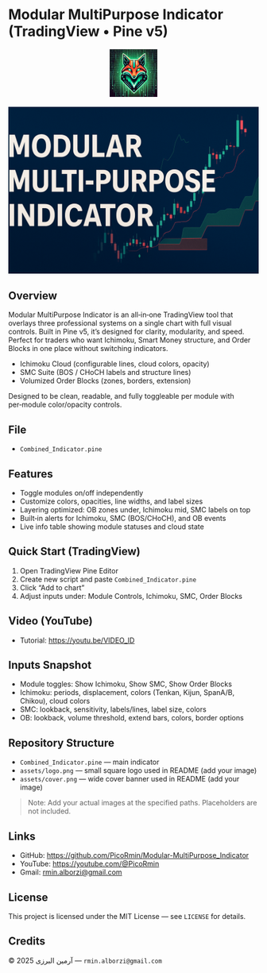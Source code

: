 # Modular MultiPurpose Indicator (TradingView • Pine v5)

<div align="center">

<img src="assets/logo.png" alt="Project Logo" width="96" />

<br/>
<br/>

<img src="assets/cover.png" alt="Project Cover" width="820" />

</div>

## Overview
Modular MultiPurpose Indicator is an all‑in‑one TradingView tool that overlays three professional systems on a single chart with full visual controls. Built in Pine v5, it’s designed for clarity, modularity, and speed. Perfect for traders who want Ichimoku, Smart Money structure, and Order Blocks in one place without switching indicators.

- Ichimoku Cloud (configurable lines, cloud colors, opacity)
- SMC Suite (BOS / CHoCH labels and structure lines)
- Volumized Order Blocks (zones, borders, extension)

Designed to be clean, readable, and fully toggleable per module with per‑module color/opacity controls.

## File
- `Combined_Indicator.pine`

## Features
- Toggle modules on/off independently
- Customize colors, opacities, line widths, and label sizes
- Layering optimized: OB zones under, Ichimoku mid, SMC labels on top
- Built‑in alerts for Ichimoku, SMC (BOS/CHoCH), and OB events
- Live info table showing module statuses and cloud state

## Quick Start (TradingView)
1. Open TradingView Pine Editor
2. Create new script and paste `Combined_Indicator.pine`
3. Click “Add to chart”
4. Adjust inputs under: Module Controls, Ichimoku, SMC, Order Blocks

## Video (YouTube)
- Tutorial: https://youtu.be/VIDEO_ID

## Inputs Snapshot
- Module toggles: Show Ichimoku, Show SMC, Show Order Blocks
- Ichimoku: periods, displacement, colors (Tenkan, Kijun, SpanA/B, Chikou), cloud colors
- SMC: lookback, sensitivity, labels/lines, label size, colors
- OB: lookback, volume threshold, extend bars, colors, border options

## Repository Structure
- `Combined_Indicator.pine` — main indicator
- `assets/logo.png` — small square logo used in README (add your image)
- `assets/cover.png` — wide cover banner used in README (add your image)

> Note: Add your actual images at the specified paths. Placeholders are not included.

## Links
- GitHub: https://github.com/PicoRmin/Modular-MultiPurpose_Indicator
- YouTube: https://youtube.com/@PicoRmin
- Gmail: rmin.alborzi@gmail.com

## License
This project is licensed under the MIT License — see `LICENSE` for details.

## Credits
© 2025 آرمین البرزی — `rmin.alborzi@gmail.com`



